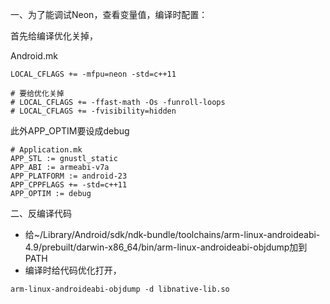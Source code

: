 一、为了能调试Neon，查看变量值，编译时配置：

首先给编译优化关掉，

Android.mk
```
LOCAL_CFLAGS += -mfpu=neon -std=c++11

# 要给优化关掉
# LOCAL_CFLAGS += -ffast-math -Os -funroll-loops
# LOCAL_CFLAGS += -fvisibility=hidden
```

此外APP_OPTIM要设成debug

```
# Application.mk
APP_STL := gnustl_static
APP_ABI := armeabi-v7a
APP_PLATFORM := android-23
APP_CPPFLAGS += -std=c++11
APP_OPTIM := debug
```

二、反编译代码

- 给~/Library/Android/sdk/ndk-bundle/toolchains/arm-linux-androideabi-4.9/prebuilt/darwin-x86_64/bin/arm-linux-androideabi-objdump加到PATH
- 编译时给代码优化打开，

```
arm-linux-androideabi-objdump -d libnative-lib.so
```
